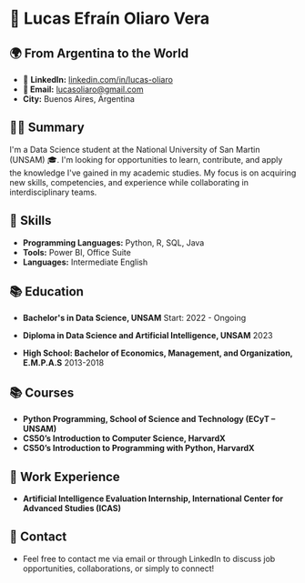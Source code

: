 # 👋 Lucas Efraín Oliaro Vera

## 🌍 From Argentina to the World
- 🔗 **LinkedIn:** [linkedin.com/in/lucas-oliaro](https://www.linkedin.com/in/lucas-oliaro)
- **📧 Email:** lucasoliaro@gmail.com
- **City:** Buenos Aires, Argentina

## 👨‍💻 Summary
I'm a Data Science student at the National University of San Martin (UNSAM) 🎓. I'm looking for opportunities to learn, contribute, and apply the knowledge I've gained in my academic studies. My focus is on acquiring new skills, competencies, and experience while collaborating in interdisciplinary teams.

## 💪 Skills
- **Programming Languages:** Python, R, SQL, Java
- **Tools:** Power BI, Office Suite
- **Languages:** Intermediate English

## 📚 Education
- **Bachelor's in Data Science, UNSAM** Start: 2022 - Ongoing

- **Diploma in Data Science and Artificial Intelligence, UNSAM**  2023

- **High School: Bachelor of Economics, Management, and Organization, E.M.P.A.S** 2013-2018

## 📚 Courses
- **Python Programming, School of Science and Technology (ECyT – UNSAM)**
- **CS50’s Introduction to Computer Science, HarvardX**
- **CS50’s Introduction to Programming with Python, HarvardX**

## 💼 Work Experience
- **Artificial Intelligence Evaluation Internship, International Center for Advanced Studies (ICAS)**

## 📩 Contact
- Feel free to contact me via email or through LinkedIn to discuss job opportunities, collaborations, or simply to connect!
